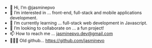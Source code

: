 - 👋 Hi, I’m @jasminepvo
- 👀 I’m interested in ... front-end, full-stack and mobile applications development.
- 🌱 I’m currently learning ... full-stack web development in Javascript.
- 💞️ I’m looking to collaborate on ... a fun project!
- 📫 How to reach me ... jasminepvo.dev@gmail.com
- 👩🏻‍💻  Old github... https://github.com/jasminevo

<!---
jasminepvo/jasminepvo is a ✨ special ✨ repository because its `README.md` (this file) appears on your GitHub profile.
You can click the Preview link to take a look at your changes.
--->
